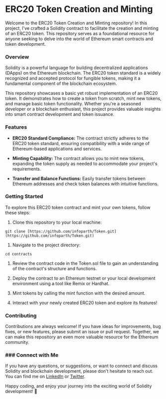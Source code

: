 # ERC20 Token Creation and Minting
Welcome to the ERC20 Token Creation and Minting repository! In this project, I've crafted a Solidity contract to facilitate the creation and minting of an ERC20 token. This repository serves as a foundational resource for anyone seeking to delve into the world of Ethereum smart contracts and token development.

### Overview
Solidity is a powerful language for building decentralized applications (DApps) on the Ethereum blockchain. The ERC20 token standard is a widely recognized and accepted protocol for fungible tokens, making it a fundamental component of the blockchain ecosystem.

This repository showcases a basic yet robust implementation of an ERC20 token. It demonstrates how to create a token from scratch, mint new tokens, and manage basic token functionality. Whether you're a seasoned developer or a blockchain enthusiast, this project provides valuable insights into smart contract development and token issuance.

### Features
- **ERC20 Standard Compliance:** The contract strictly adheres to the ERC20 token standard, ensuring compatibility with a wide range of Ethereum-based applications and services.

- **Minting Capability:** The contract allows you to mint new tokens, expanding the token supply as needed to accommodate your project's requirements.

- **Transfer and Balance Functions:** Easily transfer tokens between Ethereum addresses and check token balances with intuitive functions.

### Getting Started
To explore this ERC20 token contract and mint your own tokens, follow these steps:

1. Clone this repository to your local machine:

```
git clone [https://github.com/infoparth/Token.git](https://github.com/infoparth/Token.git)
```

1. Navigate to the project directory:

```
cd contracts
```

1. Review the contract code in the Token.sol file to gain an understanding of the contract's structure and functions.

1. Deploy the contract to an Ethereum testnet or your local development environment using a tool like Remix or Hardhat.

1. Mint tokens by calling the mint function with the desired amount.

1. Interact with your newly created ERC20 token and explore its features!

### Contributing
Contributions are always welcome! If you have ideas for improvements, bug fixes, or new features, please submit an issue or pull request. Together, we can make this repository an even more valuable resource for the Ethereum community.

### ### Connect with Me
If you have any questions, or suggestions, or want to connect and discuss Solidity and blockchain development, please don't hesitate to reach out. You can find me on [LinkedIn](https://www.linkedin.com/in/parthverma-/) or [Twitter](https://twitter.com/verma_parth79).

Happy coding, and enjoy your journey into the exciting world of Solidity development! 🚀

